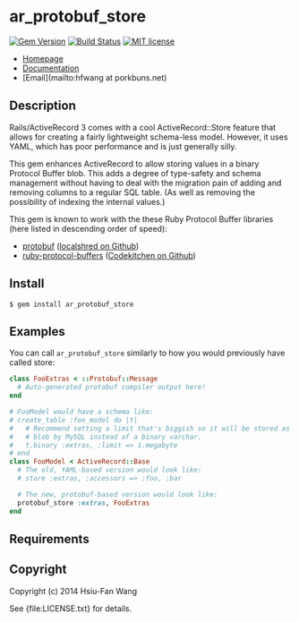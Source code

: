 # ar_protobuf_store

[![Gem Version](http://img.shields.io/gem/v/ar_protobuf_store.svg)][gem]
[![Build Status](http://img.shields.io/travis/hfwang/ar_protobuf_store.svg)][travis]
[![MIT license](http://img.shields.io/badge/license-MIT-red.svg)][license]

[gem]: https://rubygems.org/gems/ar_protobuf_store
[travis]: https://travis-ci.org/hfwang/ar_protobuf_store
[license]: https://github.com/hfwang/ar_protobuf_store/blob/master/LICENSE.txt

* [Homepage](https://rubygems.org/gems/ar_protobuf_store)
* [Documentation](http://rubydoc.info/gems/ar_protobuf_store/frames)
* [Email](mailto:hfwang at porkbuns.net)

## Description

Rails/ActiveRecord 3 comes with a cool ActiveRecord::Store feature
that allows for creating a fairly lightweight schema-less
model. However, it uses YAML, which has poor performance and is just
generally silly.

This gem enhances ActiveRecord to allow storing values in a binary Protocol
Buffer blob. This adds a degree of type-safety and schema management without
having to deal with the migration pain of adding and removing columns to a
regular SQL table. (As well as removing the possibility of indexing the internal
values.)

This gem is known to work with the these Ruby Protocol Buffer libraries (here listed in descending order of speed):

* [protobuf](http://rubygems.org/gems/protobuf) ([localshred on Github](https://github.com/localshred/protobuf))
* [ruby-protocol-buffers](http://rubygems.org/gems/ruby-protocol-buffers) ([Codekitchen on Github](https://github.com/codekitchen/ruby-protocol-buffers))

## Install

    $ gem install ar_protobuf_store

## Examples

You can call `ar_protobuf_store` similarly to how you would previously have
called store:

```ruby
class FooExtras < ::Protobuf::Message
  # Auto-generated protobuf compiler output here!
end

# FooModel would have a schema like:
# create_table :foo_model do |t|
#   # Recommend setting a limit that's biggish so it will be stored as a binary
#   # blob by MySQL instead of a binary varchar.
#   t.binary :extras, :limit => 1.megabyte
# end
class FooModel < ActiveRecord::Base
  # The old, YAML-based version would look like:
  # store :extras, :accessors => :foo, :bar

  # The new, protobuf-based version would look like:
  protobuf_store :extras, FooExtras
end
```

## Requirements

## Copyright

Copyright (c) 2014 Hsiu-Fan Wang

See {file:LICENSE.txt} for details.
